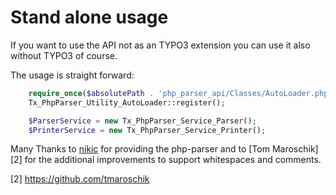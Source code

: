 Stand alone usage
=================

If you want to use the API not as an TYPO3 extension you can use it also without TYPO3 of course.

The usage is straight forward:

```php
	require_once($absolutePath . 'php_parser_api/Classes/AutoLoader.php');
	Tx_PhpParser_Utility_AutoLoader::register();

	$ParserService = new Tx_PhpParser_Service_Parser();
	$PrinterService = new Tx_PhpParser_Service_Printer();
```

Many Thanks to [nikic][1] for providing the php-parser and to [Tom Maroschik][2] for the additional improvements to support whitespaces and comments.

 [1]: https://github.com/nikic
 [2] https://github.com/tmaroschik